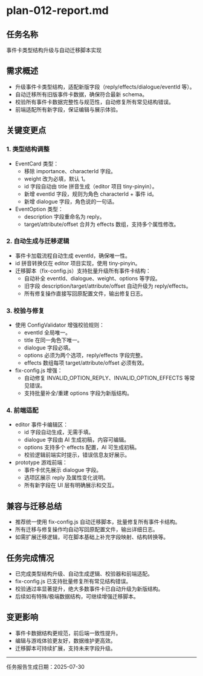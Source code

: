 # plan-012-report.md

## 任务名称
事件卡类型结构升级与自动迁移脚本实现

## 需求概述
- 升级事件卡类型结构，适配新版字段（reply/effects/dialogue/eventId 等）。
- 自动迁移所有旧版事件卡数据，确保符合最新 schema。
- 校验所有事件卡数据完整性与规范性，自动修复所有常见结构错误。
- 前端适配所有新字段，保证编辑与展示体验。

## 关键变更点
### 1. 类型结构调整
- EventCard 类型：
  - 移除 importance、characterId 字段。
  - weight 改为必填，默认 1。
  - id 字段自动由 title 拼音生成（editor 项目 tiny-pinyin）。
  - 新增 eventId 字段，规则为角色 characterId + 事件 id。
  - 新增 dialogue 字段，角色说的一句话。
- EventOption 类型：
  - description 字段重命名为 reply。
  - target/attribute/offset 合并为 effects 数组，支持多个属性修改。

### 2. 自动生成与迁移逻辑
- 事件卡加载流程自动生成 eventId，确保唯一性。
- id 拼音转换仅在 editor 项目实现，使用 tiny-pinyin。
- 迁移脚本（fix-config.js）支持批量升级所有事件卡结构：
  - 自动补全 eventId、dialogue、weight、options 等字段。
  - 旧字段 description/target/attribute/offset 自动升级为 reply/effects。
  - 所有修复操作直接写回原配置文件，输出修复日志。

### 3. 校验与修复
- 使用 ConfigValidator 增强校验规则：
  - eventId 全局唯一。
  - title 在同一角色下唯一。
  - dialogue 字段必填。
  - options 必须为两个选项，reply/effects 字段完整。
  - effects 数组每项 target/attribute/offset 必须有效。
- fix-config.js 增强：
  - 自动修复 INVALID_OPTION_REPLY、INVALID_OPTION_EFFECTS 等常见错误。
  - 支持批量补全/重建 options 字段为新版结构。

### 4. 前端适配
- editor 事件卡编辑区：
  - id 字段自动生成，无需手填。
  - dialogue 字段由 AI 生成初稿，内容可编辑。
  - options 支持多个 effects 配置，AI 可生成初稿。
  - 校验逻辑前端实时提示，错误信息友好展示。
- prototype 游戏前端：
  - 事件卡优先展示 dialogue 字段。
  - 选项区展示 reply 及属性变化说明。
  - 所有新字段在 UI 层有明确展示和交互。

## 兼容与迁移总结
- 推荐统一使用 fix-config.js 自动迁移脚本，批量修复所有事件卡结构。
- 所有迁移与修复操作均自动写回原配置文件，输出详细日志。
- 如需扩展迁移逻辑，可在脚本基础上补充字段映射、结构转换等。

## 任务完成情况
- 已完成类型结构升级、自动生成逻辑、校验器和前端适配。
- fix-config.js 已支持批量修复所有常见结构错误。
- 校验通过率显著提升，绝大多数事件卡已自动升级为新版结构。
- 后续如有特殊/极端数据结构，可继续增强迁移脚本。

## 变更影响
- 事件卡数据结构更规范，前后端一致性提升。
- 编辑与游戏体验更友好，数据维护更高效。
- 迁移脚本可持续扩展，支持未来字段升级。

---
任务报告生成日期：2025-07-30
